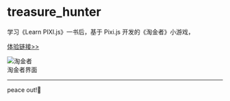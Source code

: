 # treasure_hunter
学习《Learn PIXI.js》一书后，基于 Pixi.js 开发的《淘金者》小游戏，

[体验链接>>](http://jdc.jd.com/lab/treasurehunter/)

![淘金者](http://omwfrl50f.bkt.clouddn.com/treasure_hunter.png)  
淘金者界面


-----

peace out!👋
